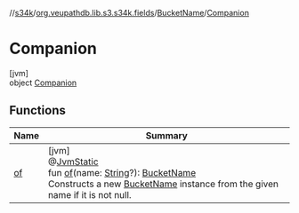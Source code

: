 //[s34k](../../../../index.md)/[org.veupathdb.lib.s3.s34k.fields](../../index.md)/[BucketName](../index.md)/[Companion](index.md)

# Companion

[jvm]\
object [Companion](index.md)

## Functions

| Name | Summary |
|---|---|
| [of](of.md) | [jvm]<br>@[JvmStatic](https://kotlinlang.org/api/latest/jvm/stdlib/kotlin.jvm/-jvm-static/index.html)<br>fun [of](of.md)(name: [String](https://kotlinlang.org/api/latest/jvm/stdlib/kotlin/-string/index.html)?): [BucketName](../index.md)<br>Constructs a new [BucketName](../index.md) instance from the given name if it is not null. |
